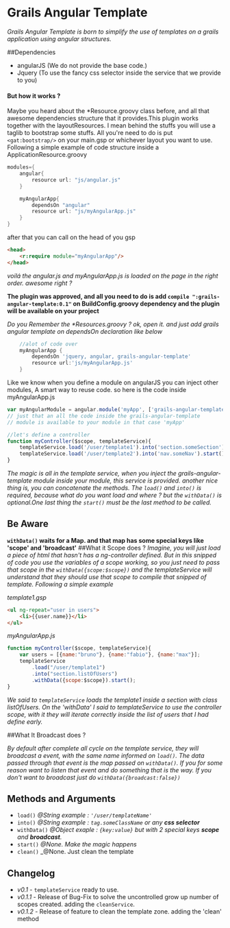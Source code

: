 Grails Angular Template
=======================

_Grails Angular Template is born to simplify the use of templates on a grails application using angular structures._

##Dependencies
+ angularJS (We do not provide the base code.)
+ Jquery (To use the fancy css selector inside the service that we provide to you)

#### But how it works ?
Maybe you heard about the *Resource.groovy class before, and all that awesome dependencies structure that it provides.This plugin works together with the layoutResources. I mean behind the stuffs you will use a taglib to bootstrap some stuffs. All you're need to do is put `<gat:bootstrap/>` on your main.gsp or whichever layout you want to use. Following a simple example of code structure inside a ApplicationResource.groovy
```groovy
modules={
	angular{
		resource url: "js/angular.js"
	}

	myAngularApp{
		dependsOn "angular"
		resource url: "js/myAngularApp.js"
	}
}
```
after that you can call on the head of you gsp

```html
<head>
	<r:require module="myAngularApp"/>
</head>
```
_voilá the angular.js and myAngularApp.js is loaded on the page in the right order. awesome right ?_

**The plugin was approved, and all you need to do is add `compile ":grails-angular-template:0.1"` on BuildConfig.groovy dependency and the plugin will be available on your project**

_Do you Remember the *Resources.groovy ? ok, open it. and just add grails angular template on dependsOn declaration like below_

```groovy
	//alot of code over 
	myAngularApp {
		dependsOn 'jquery, angular, grails-angular-template'
		resource url:'js/myAngularApp.js'
	}
```

Like we know when you define a module on angularJS you can inject other modules, A smart way to reuse code. so here is the code inside myAngularApp.js
```javascript
var myAngularModule = angular.module('myApp', ['grails-angular-template']); 
// just that an all the code inside the grails-angular-template
// module is available to your module in that case 'myApp'

//let's define a controller  
function myController($scope, templateService){
	templateService.load('/user/template1').into('section.someSection').withData({txt: "some reasonable data here"}).start();
	templateService.load('/user/template2').into('nav.someNav').start();
}
``` 
_The magic is all in the template service, when you inject the grails-angular-template module inside your module, this service is provided. another nice thing is, you can concatenate the methods. The `load()` and `into()` is required, because what do you want load and where ? but the `withData()` is optional.One last thing the `start()` must be the last method to be called._

## Be Aware
**`withData()` waits for a Map. and that map has some special keys like 'scope' and 'broadcast'**
##What it Scope does ? 
_Imagine, you will just load a piece of html that hasn't has a ng-controller defined. But in this snipped of code you use the variables of a scope working, so you just need to pass that scope in the `withData({scope:$scope})` and the templateService will understand that they should use that scope to compile that snipped of template. Following a simple example_

_template1.gsp_
```HTML
<ul ng-repeat="user in users">
	<li>{{user.name}}</li>
</ul>
```
_myAngularApp.js_
```javascript
function myController($scope, templateService){
	var users = [{name:"bruno"}, {name:"fabio"}, {name:"max"}];
	templateService
		.load("/user/template1")
		.into("section.listOfUsers")
		.withData({scope:$scope}).start();
}
```
_We said to `templateService` loads the template1 inside a section with class listOfUsers. On the 'withData' I said to templateService to use the controller scope, with it they will iterate correctly inside the list of users that I had define early._

##What It Broadcast does ? 

_By default after complete all cycle on the template service, they will broadcast a event, with the same name informed on `load()`. The data passed through that event is the map passed on `withData()`. If you for some reason want to listen that event and do something that is the way. If you don't want to broadcast just do `withData({broadcast:false})`_

## Methods and Arguments
+ `load()` _@String  example : `'/user/templateName'`_
+ `into()` _@String  example : `tag.someClassName` or any **css selector**_
+ `withData()` _@Object exaple : `{key:value}` but with 2 special keys **scope** and **broadcast**._
+ `start()` _@None. Make the magic happens_
+ `clean()` _@None. Just clean the template 

## Changelog
+ _v0.1_ - `templateService` ready to use.
+ _v0.1.1_ - Release of Bug-Fix to solve the uncontrolled grow up number of scopes created. adding the `cleanService`.
+ _v0.1.2_ - Release of feature to clean the template zone. adding the 'clean' method
